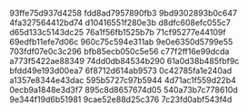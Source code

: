 93ffe75d937d4258
fdd8ad7957890fb3
9bd9302893b0c647
4fa327564412bd74
d10416551f280e3b
d8dfc608efc055c7
d65d133c5143dc25
76a1f56fb1525b7b
71cf95277e44109f
69edfb11efe7d06c
960c75c594e311ab
9e0e6350d5799e55
703fdf07e0c3c296
bfb85ecb050c5e56
c77f2ff16e99dcda
a773f5422ae88349
74dd0db84534b290
61a0d38b485fbf9c
bfdd49e193d00ea7
6f8712d614ab9573
0c42785fa1e240ad
a1357e8344e43dac
595b5727c97b5944
4d71ac1f559d22b4
0ecb9a1848e3d3f7
895c8d8657674d05
540a73b7c778610d
9e344f19d6b51981
9cae52e88d25c376
7c23fd0abf543f4d
